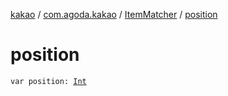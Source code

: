 [kakao](../../index.md) / [com.agoda.kakao](../index.md) / [ItemMatcher](index.md) / [position](.)

# position

`var position: `[`Int`](https://kotlinlang.org/api/latest/jvm/stdlib/kotlin/-int/index.html)